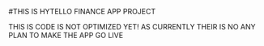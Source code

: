 #THIS IS HYTELLO FINANCE APP PROJECT

THIS IS CODE IS NOT OPTIMIZED YET! AS CURRENTLY THEIR IS NO ANY PLAN TO MAKE THE APP GO LIVE
